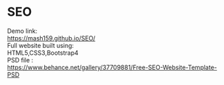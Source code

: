# SEO
Demo link:
<br>
https://mash159.github.io/SEO/
<br>
Full website built using:
<br>
HTML5,CSS3,Bootstrap4
<br>
PSD file :
<br>
https://www.behance.net/gallery/37709881/Free-SEO-Website-Template-PSD